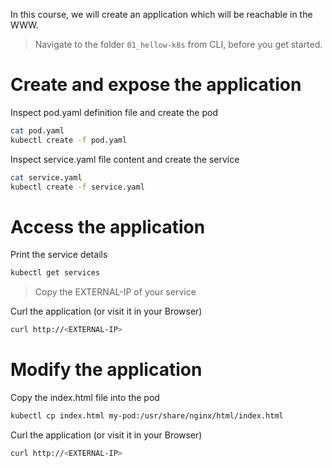 In this course, we will create an application which will be reachable in the WWW.

>Navigate to the folder `01_hellow-k8s` from CLI, before you get started. 

# Create and expose the application

Inspect pod.yaml definition file and create the pod
```bash
cat pod.yaml
kubectl create -f pod.yaml
```

Inspect service.yaml file content and create the service
```bash
cat service.yaml
kubectl create -f service.yaml
```

# Access the application

Print the service details
```bash
kubectl get services
```
>Copy the EXTERNAL-IP of your service

Curl the application (or visit it in your Browser)
```bash
curl http://<EXTERNAL-IP>
```

# Modify the application

Copy the index.html file into the pod
```bash
kubectl cp index.html my-pod:/usr/share/nginx/html/index.html
```

Curl the application (or visit it in your Browser)
```bash
curl http://<EXTERNAL-IP>
```

